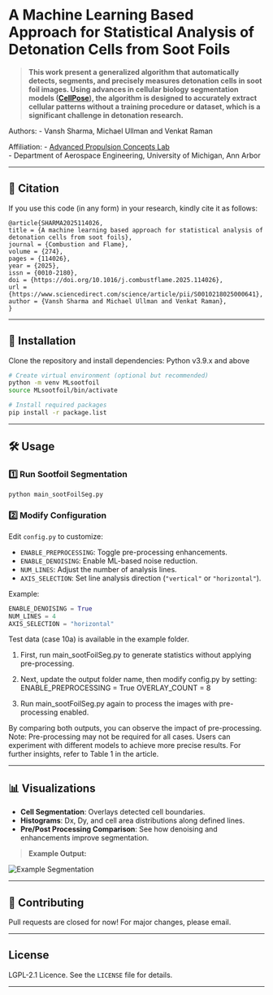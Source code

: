 # A Machine Learning Based Approach for Statistical Analysis of Detonation Cells from Soot Foils

> **This work present a generalized algorithm that automatically detects, segments, and precisely measures detonation cells in soot foil images. Using advances in cellular biology segmentation models ([CellPose](https://cellpose.readthedocs.io/en/latest/index.html)), the algorithm is designed to accurately extract cellular patterns without a training procedure or dataset, which is a significant challenge in detonation research.**

Authors: 
    - Vansh Sharma, Michael Ullman and Venkat Raman

Affiliation: 
    - [Advanced Propulsion Concepts Lab](https://sites.google.com/umich.edu/apcl/home?authuser=0)  
    - Department of Aerospace Engineering, University of Michigan, Ann Arbor

---

## 📜 Citation
If you use this code (in any form) in your research, kindly cite it as follows:

```
@article{SHARMA2025114026,
title = {A machine learning based approach for statistical analysis of detonation cells from soot foils},
journal = {Combustion and Flame},
volume = {274},
pages = {114026},
year = {2025},
issn = {0010-2180},
doi = {https://doi.org/10.1016/j.combustflame.2025.114026},
url = {https://www.sciencedirect.com/science/article/pii/S0010218025000641},
author = {Vansh Sharma and Michael Ullman and Venkat Raman},
}
```

---

## 🚀 Installation

Clone the repository and install dependencies:
Python v3.9.x and above

```bash
# Create virtual environment (optional but recommended)
python -m venv MLsootfoil
source MLsootfoil/bin/activate 

# Install required packages
pip install -r package.list
```

---

## 🛠️ Usage

### 1️⃣ **Run Sootfoil Segmentation**

```bash
python main_sootFoilSeg.py
```

### 2️⃣ **Modify Configuration**

Edit `config.py` to customize:

- `ENABLE_PREPROCESSING`: Toggle pre-processing enhancements.
- `ENABLE_DENOISING`: Enable ML-based noise reduction.
- `NUM_LINES`: Adjust the number of analysis lines.
- `AXIS_SELECTION`: Set line analysis direction (`"vertical"` or `"horizontal"`).

Example:

```python
ENABLE_DENOISING = True
NUM_LINES = 4
AXIS_SELECTION = "horizontal"
```
Test data (case 10a) is available in the example folder.

1. First, run main_sootFoilSeg.py to generate statistics without applying pre-processing.

2. Next, update the output folder name, then modify config.py by setting:
ENABLE_PREPROCESSING = True
OVERLAY_COUNT = 8
3. Run main_sootFoilSeg.py again to process the images with pre-processing enabled.

By comparing both outputs, you can observe the impact of pre-processing.
Note: Pre-processing may not be required for all cases. Users can experiment with different models to achieve more precise results. For further insights, refer to Table 1 in the article.

---

## 📊 Visualizations

- **Cell Segmentation**: Overlays detected cell boundaries.
- **Histograms**: Dx, Dy, and cell area distributions along defined lines.
- **Pre/Post Processing Comparison**: See how denoising and enhancements improve segmentation.

> **Example Output:**

![Example Segmentation](https://raw.githubusercontent.com/vanshs1/ML_DetonationCells_SootFoil/main/example/example_from_Sharma_et_al_CnF.png)


---

## 🤝 Contributing

Pull requests are closed for now! For major changes, please email.

---

##  License

LGPL-2.1 Licence. See the `LICENSE` file for details.

---



